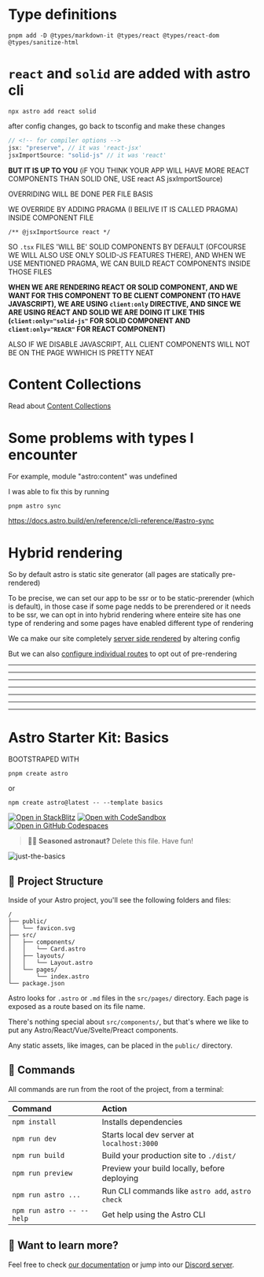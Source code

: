 # Type definitions

```
pnpm add -D @types/markdown-it @types/react @types/react-dom @types/sanitize-html
```

# `react` and `solid` are added with astro cli

```
npx astro add react solid
```

after config changes, go back to tsconfig and make these changes 

```js
// <!-- for compiler options -->
jsx: "preserve", // it was 'react-jsx'
jsxImportSource: "solid-js" // it was 'react'
```

**BUT IT IS UP TO YOU** (iF YOU THINK YOUR APP WILL HAVE MORE REACT COMPONENTS THAN SOLID ONE, USE react AS jsxImportSource)

OVERRIDING WILL BE DONE PER FILE BASIS

WE OVERRIDE BY ADDING PRAGMA (I BEILIVE IT IS CALLED PRAGMA) INSIDE COMPONENT FILE

```tsx
/** @jsxImportSource react */
```

SO `.tsx` FILES 'WILL BE' SOLID COMPONENTS BY DEFAULT (OFCOURSE WE WILL ALSO USE ONLY SOLID-JS FEATURES THERE), AND WHEN WE USE MENTIONED PRAGMA, WE CAN BUILD REACT COMPONENTS INSIDE THOSE FILES

**WHEN WE ARE RENDERING REACT OR SOLID COMPONENT, AND WE WANT FOR THIS COMPONENT TO BE CLIENT COMPONENT (TO HAVE JAVASCRIPT), WE ARE USING `client:only` DIRECTIVE, AND SINCE WE ARE USING REACT AND SOLID WE ARE DOING IT LIKE THIS (`client:only="solid-js"` FOR SOLID COMPONENT AND `client:only="REACR"` FOR REACT COMPONENT)**

ALSO IF WE DISABLE JAVASCRIPT, ALL CLIENT COMPONENTS WILL NOT BE ON THE PAGE WWHICH IS PRETTY NEAT

# Content Collections

Read about [Content Collections](https://docs.astro.build/en/guides/content-collections/)


# Some problems with types I encounter

For example, module "astro:content" was undefined

I was able to fix this by running

```
pnpm astro sync
```

https://docs.astro.build/en/reference/cli-reference/#astro-sync

# Hybrid rendering

So by default astro is static site generator (all pages are statically pre-rendered)

To be precise, we can set our app to be ssr or to be static-prerender (which is default), in those case if some page nedds to be prerendered or it needs to be ssr, we can opt in into hybrid rendering where enteire site has one type of rendering and some pages have enabled different type of rendering

We ca make our site completely [server side rendered](https://docs.astro.build/en/guides/server-side-rendering/#enabling-ssr-in-your-project) by altering config

But we can also [configure individual routes](https://docs.astro.build/en/guides/server-side-rendering/#configuring-individual-routes) to opt out of pre-rendering

***
***
***
***
***
***
***

# Astro Starter Kit: Basics

BOOTSTRAPED WITH

```
pnpm create astro
```

or

```
npm create astro@latest -- --template basics
```

[![Open in StackBlitz](https://developer.stackblitz.com/img/open_in_stackblitz.svg)](https://stackblitz.com/github/withastro/astro/tree/latest/examples/basics)
[![Open with CodeSandbox](https://assets.codesandbox.io/github/button-edit-lime.svg)](https://codesandbox.io/p/sandbox/github/withastro/astro/tree/latest/examples/basics)
[![Open in GitHub Codespaces](https://github.com/codespaces/badge.svg)](https://codespaces.new/withastro/astro?devcontainer_path=.devcontainer/basics/devcontainer.json)

> 🧑‍🚀 **Seasoned astronaut?** Delete this file. Have fun!

![just-the-basics](https://github.com/withastro/astro/assets/2244813/a0a5533c-a856-4198-8470-2d67b1d7c554)

## 🚀 Project Structure

Inside of your Astro project, you'll see the following folders and files:

```
/
├── public/
│   └── favicon.svg
├── src/
│   ├── components/
│   │   └── Card.astro
│   ├── layouts/
│   │   └── Layout.astro
│   └── pages/
│       └── index.astro
└── package.json
```

Astro looks for `.astro` or `.md` files in the `src/pages/` directory. Each page is exposed as a route based on its file name.

There's nothing special about `src/components/`, but that's where we like to put any Astro/React/Vue/Svelte/Preact components.

Any static assets, like images, can be placed in the `public/` directory.

## 🧞 Commands

All commands are run from the root of the project, from a terminal:

| Command                   | Action                                           |
| :------------------------ | :----------------------------------------------- |
| `npm install`             | Installs dependencies                            |
| `npm run dev`             | Starts local dev server at `localhost:3000`      |
| `npm run build`           | Build your production site to `./dist/`          |
| `npm run preview`         | Preview your build locally, before deploying     |
| `npm run astro ...`       | Run CLI commands like `astro add`, `astro check` |
| `npm run astro -- --help` | Get help using the Astro CLI                     |

## 👀 Want to learn more?

Feel free to check [our documentation](https://docs.astro.build) or jump into our [Discord server](https://astro.build/chat).
